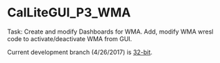 # CalLiteGUI_P3_WMA
Task: Create and modify Dashboards for WMA. Add, modify WMA wresl code to activate/deactivate WMA from GUI. 

Current development branch (4/26/2017) is <a href=https://github.com/LimnoTech/CalLiteGUI_P3/tree/32-bit>32-bit</a>.

